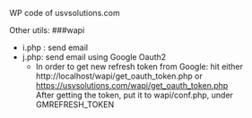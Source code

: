 WP code of usvsolutions.com

Other utils:
###wapi
- i.php : send email
- j.php: send email using Google Oauth2  
    + In order to get new refresh token from Google: hit either http://localhost/wapi/get_oauth_token.php or https://usvsolutions.com/wapi/get_oauth_token.php  
After getting the token, put it to wapi/conf.php, under GMREFRESH_TOKEN
